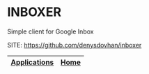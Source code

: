 # INBOXER
 
 Simple client for Google Inbox
 
 SITE: https://github.com/denysdovhan/inboxer

 | [Applications](https://portable-linux-apps.github.io/apps.html) | [Home](https://portable-linux-apps.github.io)
 | --- | --- |
